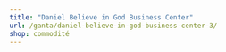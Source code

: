 ```yaml
---
title: "Daniel Believe in God Business Center"
url: /ganta/daniel-believe-in-god-business-center-3/
shop: commodité
---
```

